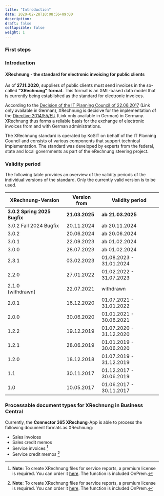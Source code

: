 ```yaml
---
title: "Introduction"
date: 2020-02-28T10:08:56+09:00
description: 
draft: false
collapsible: false
weight: 1
---
```

### First steps

### Introduction

#### XRechnung - the standard for electronic invoicing for public clients
As of **27.11.2020**, suppliers of public clients must send invoices in the so-called **"XRechnung" format**. This format is an XML-based data model that is currently being established as the standard for electronic invoices.

According to the [Decision of the IT Planning Council of 22.06.2017](https://www.it-planungsrat.de/SharedDocs/Sitzungen/DE/2017/Sitzung_23.html?pos=3) (Link only available in German), XRechnung is decisive for the implementation of the [Directive 2014/55/EU](https://eur-lex.europa.eu/legal-content/DE/ALL/?uri=CELEX%3A32014L0055) (Link only available in German) in Germany. XRechnung thus forms a reliable basis for the exchange of electronic invoices from and with German administrations.

The XRechnung standard is operated by KoSIT on behalf of the IT Planning Council and consists of various components that support technical implementation. The standard was developed by experts from the federal, state and local governments as part of the eRechnung steering project.

### Validity period

The following table provides an overview of the validity periods of the individual versions of the standard. Only the currently valid version is to be used.

| XRechnung-Version | Version from    | Validity period             |
|-------------------|-----------------|-----------------------------|
| **3.0.2 Spring 2025 Bugfix**  | **21.03.2025**      | **ab 21.03.2025**               |
| 3.0.2 Fall 2024 Bugfix  | 20.11.2024      | ab 20.11.2024               |
| 3.0.2             | 20.06.2024      | ab 20.06.2024               |
| 3.0.1             | 22.09.2023      | ab 01.02.2024               |
| 3.0.0             | 28.07.2023      | ab 01.02.2024               |
| 2.3.1         | 03.02.2023  | 01.08.2023 - 31.01.2024 |
| 2.2.0             | 27.01.2022      | 01.02.2022 - 31.07.2023     |
| 2.1.0<br>(withdrawn) | 22.07.2021   | withdrawn           |
| 2.0.1             | 16.12.2020      | 01.07.2021 - 31.01.2022     |
| 2.0.0             | 30.06.2020      | 01.01.2021 - 30.06.2021     |
| 1.2.2             | 19.12.2019      | 01.07.2020 - 31.12.2020     |
| 1.2.1             | 28.06.2019      | 01.01.2019 - 30.06.2020     |
| 1.2.0             | 18.12.2018      | 01.07.2019 - 31.12.2019     |
| 1.1               | 30.11.2017      | 01.12.2017 - 30.06.2019     |
| 1.0               | 10.05.2017      | 01.06.2017 - 30.11.2017     |

### Processable document types for XRechnung in Business Central

Currently, the **Connector 365 XRechung**-App is able to process the following document formats as XRechnung:
 - Sales invoices
 - Sales credit memos
 - Service invoices [^*]
 - Service credit memos [^*]

 [^*]: **Note:** To create XRechnung files for service reports, a premium license is required. 
 You can order it [here](https://forms.office.com/r/6sXf5yVgai). The function is included OnPrem.

